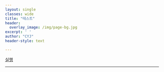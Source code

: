 ```yaml
--- 
layout: single
classes: wide
title: "테스트"
header:
  overlay_image: /img/page-bg.jpg
excerpt: ' '
author: "CYJ"
header-style: text

---  
```



<a href="choijangwook://127.0.0.1:5900">실행</a>



---

